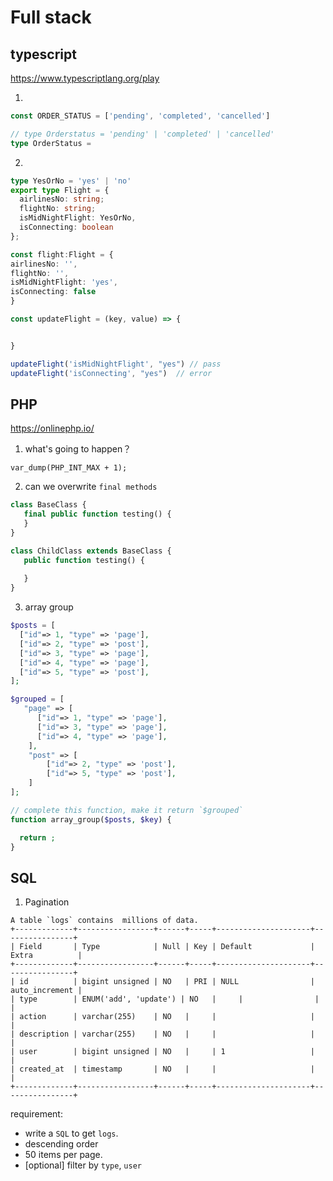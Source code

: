 # Full stack

## typescript

https://www.typescriptlang.org/play

1. 
```typescript
const ORDER_STATUS = ['pending', 'completed', 'cancelled']

// type Orderstatus = 'pending' | 'completed' | 'cancelled'
type OrderStatus = 

```

2. 
```typescript
type YesOrNo = 'yes' | 'no'
export type Flight = {
  airlinesNo: string;
  flightNo: string;
  isMidNightFlight: YesOrNo,
  isConnecting: boolean
};

const flight:Flight = {
airlinesNo: '',
flightNo: '',
isMidNightFlight: 'yes',
isConnecting: false
}

const updateFlight = (key, value) => {


}

updateFlight('isMidNightFlight', "yes") // pass
updateFlight('isConnecting', "yes")  // error
```


## PHP

https://onlinephp.io/

1. what's going to happen？
```
var_dump(PHP_INT_MAX + 1);
```

2. can we overwrite `final methods`
```php
class BaseClass {
   final public function testing() { 
   }
}

class ChildClass extends BaseClass {
   public function testing() {
        
   }
}
```

3. array group
```php
$posts = [
  ["id"=> 1, "type" => 'page'],
  ["id"=> 2, "type" => 'post'],
  ["id"=> 3, "type" => 'page'],
  ["id"=> 4, "type" => 'page'],
  ["id"=> 5, "type" => 'post'],
];

$grouped = [
   "page" => [
   	  ["id"=> 1, "type" => 'page'], 
      ["id"=> 3, "type" => 'page'],
	  ["id"=> 4, "type" => 'page'], 
   	],
   	"post" => [
		["id"=> 2, "type" => 'post'],
   		["id"=> 5, "type" => 'post'],
   	]
];

// complete this function, make it return `$grouped`
function array_group($posts, $key) {

  return ;
}

```

## SQL

1. Pagination

```
A table `logs` contains  millions of data.
+-------------+-----------------+------+-----+---------------------+----------------+
| Field       | Type            | Null | Key | Default             | Extra          |
+-------------+-----------------+------+-----+---------------------+----------------+
| id          | bigint unsigned | NO   | PRI | NULL                | auto_increment |
| type        | ENUM('add', 'update') | NO   |     | 	    	    |                |
| action      | varchar(255)    | NO   |     |                     |                |
| description | varchar(255)    | NO   |     |                     |                |
| user        | bigint unsigned | NO   |     | 1                   |                |
| created_at  | timestamp       | NO   |     |                     |                |
+-------------+-----------------+------+-----+---------------------+----------------+
```
requirement:
- write a `SQL` to get `logs`.
- descending order
- 50 items per page.
- [optional] filter by `type`, `user`

